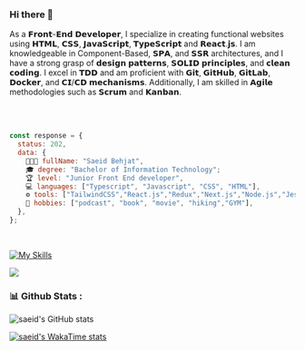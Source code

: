 ### Hi there 👋

As a 𝗙𝗿𝗼𝗻𝘁-𝗘𝗻𝗱 𝗗𝗲𝘃𝗲𝗹𝗼𝗽𝗲𝗿, I specialize in creating functional websites using 𝗛𝗧𝗠𝗟, 𝗖𝗦𝗦, 𝗝𝗮𝘃𝗮𝗦𝗰𝗿𝗶𝗽𝘁, 𝗧𝘆𝗽𝗲𝗦𝗰𝗿𝗶𝗽𝘁 and 𝗥𝗲𝗮𝗰𝘁.𝗷𝘀. I am knowledgeable in Component-Based, 𝗦𝗣𝗔, and 𝗦𝗦𝗥 architectures, and I have a strong grasp of 𝗱𝗲𝘀𝗶𝗴𝗻 𝗽𝗮𝘁𝘁𝗲𝗿𝗻𝘀, 𝗦𝗢𝗟𝗜𝗗 𝗽𝗿𝗶𝗻𝗰𝗶𝗽𝗹𝗲𝘀, and 𝗰𝗹𝗲𝗮𝗻 𝗰𝗼𝗱𝗶𝗻𝗴. I excel in 𝗧𝗗𝗗 and am proficient with 𝗚𝗶𝘁, 𝗚𝗶𝘁𝗛𝘂𝗯, 𝗚𝗶𝘁𝗟𝗮𝗯, 𝗗𝗼𝗰𝗸𝗲𝗿, and 𝗖𝗜/𝗖𝗗 𝗺𝗲𝗰𝗵𝗮𝗻𝗶𝘀𝗺𝘀. Additionally, I am skilled in 𝗔𝗴𝗶𝗹𝗲 methodologies such as 𝗦𝗰𝗿𝘂𝗺 and 𝗞𝗮𝗻𝗯𝗮𝗻.

<br/>
<br/>

```javascript
const response = {
  status: 202,
  data: {
    🧑🏻‍💻 fullName: "Saeid Behjat",
    🎓 degree: "Bachelor of Information Technology";
    🏆 level: "Junior Front End developer",
    💻 languages: ["Typescript", "Javascript", "CSS", "HTML"],
    ⚙️ tools: ["TailwindCSS","React.js","Redux","Next.js","Node.js","Jest","Cypress","GrapQL","Git","Docker","Kubernetes","Jira","AWS"],
    🥤 hobbies: ["podcast", "book", "movie", "hiking","GYM"],
  },
};
```
<br/>

[![My Skills](https://skillicons.dev/icons?i=js,react,aws,bootstrap,css,deno,docker,figma,flask,git,github,githubactions,gitlab,graphql,html,java,jenkins,jest,kafka,kubernetes,linux,mongodb,mysql,nestjs,nextjs,nodejs,npm,postgres,postman,prometheus,py,rabbitmq,sass,spring,tailwind,terraform,threejs,ts,ubuntu,vite,vscode,django)](https://skillicons.dev)

![](https://komarev.com/ghpvc/?username=developersaeid&style=flat-square)


<h3>📊 Github Stats :</h3>
<div class="flex align-item-center">
  
![saeid's GitHub stats](https://github-readme-stats.vercel.app/api?username=developersaeid&show_icons=true&theme=dark)

[![saeid's WakaTime stats](https://github-readme-stats.vercel.app/api/wakatime?username=saeiddeveloper&theme=dark)](https://github.com/developersaeid/github-readme-stats)
  
</div>



